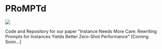 # PRoMPTd
<a href="" target='_blank'>
<img src="https://visitor-badge.laobi.icu/badge?page_id=SALOKR.MAILEX&left_color=gray&right_color=orange">
</a>

Code and Repository for our paper "Instance Needs More Care: Rewriting Prompts for Instances Yields Better Zero-Shot Performance"
[Coming Soon...]
